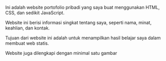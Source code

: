 Ini adalah website portofolio pribadi yang saya buat menggunakan HTML, CSS, dan sedikit JavaScript.

Website ini berisi informasi singkat tentang saya, seperti nama, minat, keahlian, dan kontak.

Tujuan dari website ini adalah untuk menampilkan hasil belajar saya dalam membuat web statis.

Website juga dilengkapi dengan minimal satu gambar
